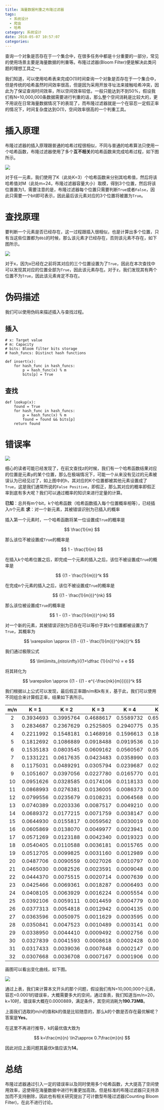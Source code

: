 ```yaml
---
title: 海量数据判重之布隆过滤器
tags:
  - 系统设计
  - 爬虫
  - 哈希
category: 系统设计
date: 2018-05-07 10:57:07
categories:
---
```



查询一个对象是否存在于一个集合中，在很多任务中都是十分重要的一部分，常见的使用场景主要是海量数据的判重等。布隆过滤器(Bloom Filter)便是解决此类问题的理想工具之一。

<!-- more -->

我们知道，可以使用哈希表来完成O(1)时间查询一个对象是否存在于一个集合中，但是传统的哈希虽然时间效率很高，但是因为采用开放寻址法来接触哈希冲突，因此为了保证查询时间效率，所以空间效率较低，一般只能达到不到50%，假设我们有N=10,000,000条数据需要进行判重的话，那么整个空间消耗是比较大的，更不用说在日常海量数据情况下的表现了，而布隆过滤器就是一个在容忍一定假正率的情况下，时间复杂度达到O(1)，空间效率很高的一个判重工具。

# 插入原理

布隆过滤器的插入原理跟普通的哈希过程很相似，不同与普通的哈希算法只使用一个哈希函数，布隆过滤器使用了多个**互不相关**的哈希函数来完成哈希过程，如下图所示。

![](bloom_filter.png)

对于任一元素，我们使用了K（此处K=3）个哈希函数来分别其哈希值，然后将该哈希值对M（此处m=24，布隆过滤器容量大小）取模，得到3个位置，然后将该位置置为1，需要注意的是，布隆过滤器每个位置只需要判断`True`或者`False`，因此只需要一个bit即可表示，因此最后该元素对应的3个位置将被置为`True`。

# 查找原理

要判断一个元素是否已经存在，这一过程跟插入很相似，也是计算出多个位置，只有当这些位置都为`0b1`的时候，那么该元素才已经存在，否则该元素不存在，如下图所示。

![](bloom_filter_lookup.png)

对于x，因为x已经在之前将其对应的三个位置设置为了`True`，因此在本次查找中可以发现其对应的位置全部为`True`，因此该元素存在。对于z，我们发现其有两个位置不为`True`，因此该元素肯定不存在。

# 伪码描述

我们可以使用伪码来描述插入与查找过程。

## 插入

```
# x: Target value
# m: Capacity
# bits: Bloom filter bits storage
# hash_funcs: Distinct hash functions

def insert(x):
    for hash_func in hash_funcs:
        p = hash_func(x) % m
        bits[p] = True
```
## 查找

```
def lookup(x):
    found = True
    for hash_func in hash_funcs:
        p = hash_func(x) % m
        found = found && bits[p]
    return found
```

# 错误率

![](bloom_filter_error.png)

细心的读者可能已经发现了，在前文查找z的时候，我们有一个哈希函数结果对应的位置是元素y的某个位置，那么在极端情况下，可能一个从来没有见过的元素被误认为已经见过了，如上图中的h，其对应的K个位置都被其他元素设置成了`True`，这是我们通常所说的`False Positive`，即假正，那么其对应的概率即假正率到底有多大呢？我们可以通过概率的知识来进行定量的计算。

**已知**：总共有m个bit，k个哈希函数（哈希函数插入每个位置概率相等），已经插入n个元素
**求**：对一个新元素，其被错误识别为已插入的概率

插入第一个元素时，一个哈希函数将某一位设置成`True`的概率是

$$ \frac{1}{m} $$

那么该位不被设置成`True`的概率是

$$ 1 - \frac{1}{m} $$

在插入k个哈希位置之后，即完成一个元素的插入之后，该位不被设置成`True`的概率是

$$ {(1 - \frac{1}{m})}^k $$

在完成n个元素的插入之后，该位不被设置成`True`的概率是

$$ {(1 - \frac{1}{m})}^{nk} $$

那么该位被设置成`True`的概率是

$$ 1 - {(1 - \frac{1}{m})}^{nk} $$

对一个新的元素，其被错误识别为已存在可以等价于其k个位置都被设置为了`True`，其概率为

$$ \varepsilon \approx {(1 - {(1 - \frac{1}{m})}^{nk})}^k $$

我们通过极限公式

$$ \lim\limits_{n\to\infty}{(1+\dfrac {1}{n})^n} = e $$

将其转化为

$$ \varepsilon \approx {(1 - {(1 - e^{-\frac{nk}{m}})})}^k $$

我们根据以上公式可以发现，最后假正率跟n/m和k有关，基于此，我们可以使用不同组合来计算假正率，结果如下表所示。

|m/n|K = 1|K = 2|K = 3|K = 4|K = 5|K = 6|K = 7|K = 8|K = 9|K = 10|K = 11|K = 12|
|:--:|:--:|:--:|:--:|:--:|:--:|:--:|:--:|:--:|:--:|:--:|:--:|:--:|
|2|0.3934693|0.3995764|0.4688617|0.5589732|0.6516469|0.7360810|0.8068326|0.8625315|0.9043485|0.9346272|0.9559529|0.9706572|
|3|0.2834687|0.2367629|0.2525805|0.2940775|0.3511052|0.4179135|0.4896758|0.5620731|0.6315219|0.6954066|0.7521399|0.8010552|
|4|0.2211992|0.1548181|0.1468916|0.1596613|0.1849078|0.2198313|0.2628405|0.3124510|0.3669978|0.4246437|0.4835067|0.5418153|
|5|0.1812692|0.1086889|0.0918488|0.0919536|0.1009252|0.1164499|0.1377817|0.1646166|0.1966885|0.2336024|0.2747749|0.3194357|
|6|0.1535183|0.0803545|0.0609162|0.0560567|0.0577811|0.0637969|0.0734099|0.0864816|0.1030705|0.1232749|0.1471486|0.1746517|
|7|0.1331221|0.0617635|0.0423483|0.0358990|0.0346578|0.0363787|0.0403273|0.0463077|0.0543501|0.0645847|0.0771784|0.0922953|
|8|0.1175031|0.0489291|0.0305794|0.0239687|0.0216792|0.0215771|0.0229297|0.0254917|0.0292244|0.0341909|0.0405091|0.0483258|
|9|0.1051607|0.0397056|0.0227780|0.0165770|0.0140703|0.0132721|0.0134892|0.0144631|0.0161138|0.0184491|0.0215259|0.0254323|
|10|0.0951626|0.0328585|0.0174106|0.0118133|0.0094309|0.0084362|0.0081937|0.0084555|0.0091270|0.0101859|0.0116495|0.0135606|
|11|0.0868993|0.0276381|0.0136005|0.0086373|0.0065018|0.0055222|0.0051259|0.0050864|0.0053098|0.0057616|0.0064387|0.0073573|
|12|0.0799556|0.0235679|0.0108231|0.0064568|0.0045945|0.0037108|0.0032939|0.0031424|0.0031695|0.0033387|0.0036380|0.0040700|
|13|0.0740389|0.0203336|0.0087517|0.0049210|0.0033183|0.0025527|0.0021689|0.0019897|0.0019384|0.0019804|0.0021013|0.0022975|
|14|0.0689372|0.0177215|0.0071759|0.0038147|0.0024433|0.0017934|0.0014601|0.0012887|0.0012127|0.0012012|0.0012399|0.0013234|
|15|0.0644930|0.0155817|0.0059562|0.0030019|0.0018303|0.0012840|0.0010028|0.0008523|0.0007749|0.0007440|0.0007468|0.0007775|
|16|0.0605869|0.0138070|0.0049977|0.0023941|0.0013925|0.0009351|0.0007015|0.0005745|0.0005049|0.0004700|0.0004587|0.0004656|
|17|0.0571269|0.0123188|0.0042340|0.0019323|0.0010742|0.0006916|0.0004990|0.0003941|0.0003350|0.0003024|0.0002870|0.0002839|
|18|0.0540405|0.0110588|0.0036181|0.0015765|0.0008392|0.0005188|0.0003604|0.0002748|0.0002260|0.0001980|0.0001827|0.0001761|
|19|0.0512705|0.0099825|0.0031160|0.0012989|0.0006632|0.0003942|0.0002640|0.0001945|0.0001549|0.0001317|0.0001182|0.0001111|
|20|0.0487706|0.0090559|0.0027026|0.0010797|0.0005296|0.0003031|0.0001959|0.0001396|0.0001077|0.0000889|0.0000777|0.0000712|
|21|0.0465030|0.0082526|0.0023591|0.0009048|0.0004269|0.0002356|0.0001471|0.0001014|0.0000759|0.0000609|0.0000518|0.0000463|
|22|0.0444370|0.0075515|0.0020714|0.0007639|0.0003473|0.0001850|0.0001117|0.0000746|0.0000542|0.0000423|0.0000350|0.0000305|
|23|0.0425466|0.0069361|0.0018287|0.0006493|0.0002847|0.0001466|0.0000856|0.0000555|0.0000392|0.0000297|0.0000240|0.0000204|
|24|0.0408105|0.0063929|0.0016224|0.0005554|0.0002352|0.0001171|0.0000663|0.0000417|0.0000286|0.0000211|0.0000166|0.0000138|
|25|0.0392106|0.0059111|0.0014459|0.0004779|0.0001957|0.0000944|0.0000518|0.0000316|0.0000211|0.0000152|0.0000116|0.0000094|
|26|0.0377313|0.0054818|0.0012942|0.0004135|0.0001639|0.0000766|0.0000408|0.0000242|0.0000157|0.0000110|0.0000082|0.0000065|
|27|0.0363596|0.0050975|0.0011629|0.0003595|0.0001381|0.0000626|0.0000324|0.0000187|0.0000118|0.0000081|0.0000059|0.0000046|
|28|0.0350841|0.0047523|0.0010489|0.0003141|0.0001170|0.0000515|0.0000259|0.0000146|0.0000090|0.0000060|0.0000043|0.0000032|
|29|0.0338950|0.0044410|0.0009492|0.0002756|0.0000996|0.0000426|0.0000209|0.0000114|0.0000069|0.0000045|0.0000031|0.0000023|
|30|0.0327839|0.0041593|0.0008618|0.0002428|0.0000853|0.0000355|0.0000169|0.0000090|0.0000053|0.0000034|0.0000023|0.0000016|
|31|0.0317433|0.0039036|0.0007848|0.0002147|0.0000733|0.0000297|0.0000138|0.0000072|0.0000041|0.0000025|0.0000017|0.0000012|
|32|0.0307668|0.0036708|0.0007167|0.0001906|0.0000633|0.0000250|0.0000113|0.0000057|0.0000032|0.0000019|0.0000013|0.0000009|

画图可以看出变化曲线，如下图。

![](error_rate_fig.png)

通过上表，我们来计算本文开头的那个问题，假设我们有N=10,000,000个元素，容忍<0.0001的错误率，大概需要多大的空间，通过查表，我们知道当m/n=20，k=10时，错误率大概在0.0000889，满足条件，其空间消耗为**190.73MB**。

上面我们选取的m/n的值和k的值是比较随意的，那么k的个数是否存在最优解呢？答案是**Yes**。

在这里不再进行推导，k的最优值大致为

$$ k=\frac{m}{n} \ln2\approx 0.7\frac{m}{n} $$

因此对应上面问题其最优k值应该为**14**。

# 总结

布隆过滤器通过引入一定的错误率以及同时使用多个哈希函数，大大提高了空间使用效率，这使得在海量数据中进行判重更加高效。但是标准的布隆过滤器只支持添加而不支持删除，因此也有相关研究提出了可计数型布隆过滤器(Counting Bloom Filter)，在此不进行讨论。